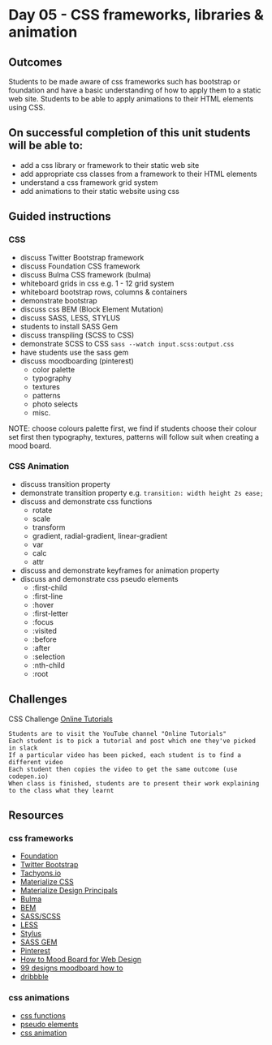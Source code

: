 # Day 05 - CSS frameworks, libraries & animation
## Outcomes
Students to be made aware of css frameworks such has bootstrap or foundation and have a basic understanding of how to apply them to a static web site. Students to be able to apply animations to their HTML elements using CSS.

## On successful completion of this unit students will be able to:
- add a css library or framework to their static web site
- add appropriate css classes from a framework to their HTML elements
- understand a css framework grid system
- add animations to their static website using css

## Guided instructions

### CSS
- discuss Twitter Bootstrap framework
- discuss Foundation CSS framework
- discuss Bulma CSS framework (bulma)
- whiteboard grids in css e.g. 1 - 12 grid system
- whiteboard bootstrap rows, columns & containers
- demonstrate bootstrap
- discuss css BEM (Block Element Mutation)
- discuss SASS, LESS, STYLUS
- students to install SASS Gem
- discuss transpiling (SCSS to CSS)
- demonstrate SCSS to CSS ```sass --watch input.scss:output.css```
- have students use the sass gem
- discuss moodboarding (pinterest) 
    - color palette
    - typography
    - textures
    - patterns
    - photo selects
    - misc.

NOTE: choose colours palette first, we find if students choose their colour set first then typography, textures, patterns will follow suit when creating a mood board.

### CSS Animation
- discuss transition property
- demonstrate transition property  e.g. ```transition: width height 2s ease;```
- discuss and demonstrate css functions
    - rotate
    - scale
    - transform
    - gradient, radial-gradient, linear-gradient
    - var
    - calc
    - attr
- discuss and demonstrate keyframes for animation property
- discuss and demonstrate css pseudo elements
    - :first-child
    - :first-line
    - :hover
    - :first-letter
    - :focus
    - :visited
    - :before
    - :after
    - :selection
    - :nth-child
    - :root


## Challenges
CSS Challenge
[Online Tutorials](https://www.youtube.com/channel/UCbwXnUipZsLfUckBPsC7Jog/videos)
```
Students are to visit the YouTube channel "Online Tutorials"
Each student is to pick a tutorial and post which one they've picked in slack
If a particular video has been picked, each student is to find a different video
Each student then copies the video to get the same outcome (use codepen.io)
When class is finished, students are to present their work explaining to the class what they learnt
```


## Resources
### css frameworks
- [Foundation](https://foundation.zurb.com/)
- [Twitter Bootstrap](https://getbootstrap.com/)
- [Tachyons.io](http://tachyons.io/)
- [Materialize CSS](http://materializecss.com/)
- [Materialize Design Principals](https://material.io/guidelines/)
- [Bulma](https://bulma.io/)
- [BEM](http://getbem.com/introduction/)
- [SASS/SCSS](https://sass-lang.com/)
- [LESS](http://lesscss.org/)
- [Stylus](http://stylus-lang.com/)
- [SASS GEM](https://sass-lang.com/documentation/file.SASS_REFERENCE.html)
- [Pinterest](https://www.pinterest.com)
- [How to Mood Board for Web Design](https://youtu.be/1A-tepzfhJw)
- [99 designs moodboard how to](https://99designs.com.au/blog/design-tipps/how-to-create-a-mood-board/)
- [dribbble](https://dribbble.com/)

### css animations
- [css functions](https://www.w3schools.com/csSref/css_functions.asp)
- [pseudo elements](https://www.w3schools.com/CSS/css_pseudo_elements.asp)
- [css animation](https://css-tricks.com/almanac/properties/a/animation/)